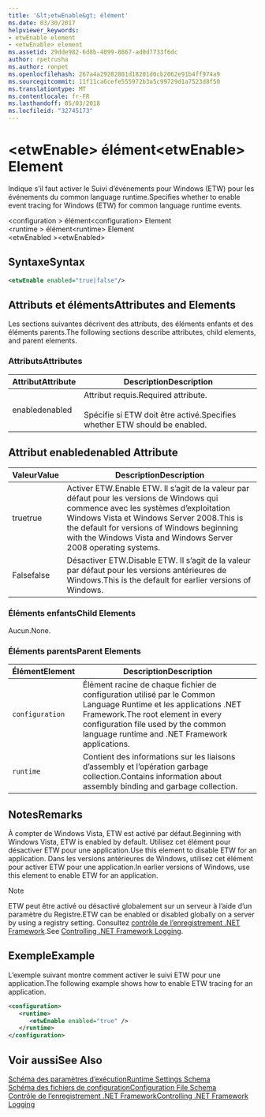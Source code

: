 ```yaml
---
title: '&lt;etwEnable&gt; élément'
ms.date: 03/30/2017
helpviewer_keywords:
- etwEnable element
- <etwEnable> element
ms.assetid: 29dde982-6d8b-4099-8867-ad0d7733f6dc
author: rpetrusha
ms.author: ronpet
ms.openlocfilehash: 267a4a29282881d18201d0cb2062e91b4ff974a9
ms.sourcegitcommit: 11f11ca6cefe555972b3a5c99729d1a7523d8f50
ms.translationtype: MT
ms.contentlocale: fr-FR
ms.lasthandoff: 05/03/2018
ms.locfileid: "32745173"
---
```

# <a name="ltetwenablegt-element"></a><span data-ttu-id="883fd-102">&lt;etwEnable&gt; élément</span><span class="sxs-lookup"><span data-stu-id="883fd-102">&lt;etwEnable&gt; Element</span></span>
<span data-ttu-id="883fd-103">Indique s’il faut activer le Suivi d’événements pour Windows (ETW) pour les événements du common language runtime.</span><span class="sxs-lookup"><span data-stu-id="883fd-103">Specifies whether to enable event tracing for Windows (ETW) for common language runtime events.</span></span>  
  
 <span data-ttu-id="883fd-104">\<configuration > élément</span><span class="sxs-lookup"><span data-stu-id="883fd-104">\<configuration> Element</span></span>  
<span data-ttu-id="883fd-105">\<runtime > élément</span><span class="sxs-lookup"><span data-stu-id="883fd-105">\<runtime> Element</span></span>  
<span data-ttu-id="883fd-106">\<etwEnabled ></span><span class="sxs-lookup"><span data-stu-id="883fd-106">\<etwEnabled></span></span>  
  
## <a name="syntax"></a><span data-ttu-id="883fd-107">Syntaxe</span><span class="sxs-lookup"><span data-stu-id="883fd-107">Syntax</span></span>  
  
```xml  
<etwEnable enabled="true|false"/>  
```  
  
## <a name="attributes-and-elements"></a><span data-ttu-id="883fd-108">Attributs et éléments</span><span class="sxs-lookup"><span data-stu-id="883fd-108">Attributes and Elements</span></span>  
 <span data-ttu-id="883fd-109">Les sections suivantes décrivent des attributs, des éléments enfants et des éléments parents.</span><span class="sxs-lookup"><span data-stu-id="883fd-109">The following sections describe attributes, child elements, and parent elements.</span></span>  
  
### <a name="attributes"></a><span data-ttu-id="883fd-110">Attributs</span><span class="sxs-lookup"><span data-stu-id="883fd-110">Attributes</span></span>  
  
|<span data-ttu-id="883fd-111">Attribut</span><span class="sxs-lookup"><span data-stu-id="883fd-111">Attribute</span></span>|<span data-ttu-id="883fd-112">Description</span><span class="sxs-lookup"><span data-stu-id="883fd-112">Description</span></span>|  
|---------------|-----------------|  
|<span data-ttu-id="883fd-113">enabled</span><span class="sxs-lookup"><span data-stu-id="883fd-113">enabled</span></span>|<span data-ttu-id="883fd-114">Attribut requis.</span><span class="sxs-lookup"><span data-stu-id="883fd-114">Required attribute.</span></span><br /><br /> <span data-ttu-id="883fd-115">Spécifie si ETW doit être activé.</span><span class="sxs-lookup"><span data-stu-id="883fd-115">Specifies whether ETW should be enabled.</span></span>|  
  
## <a name="enabled-attribute"></a><span data-ttu-id="883fd-116">Attribut enabled</span><span class="sxs-lookup"><span data-stu-id="883fd-116">enabled Attribute</span></span>  
  
|<span data-ttu-id="883fd-117">Valeur</span><span class="sxs-lookup"><span data-stu-id="883fd-117">Value</span></span>|<span data-ttu-id="883fd-118">Description</span><span class="sxs-lookup"><span data-stu-id="883fd-118">Description</span></span>|  
|-----------|-----------------|  
|<span data-ttu-id="883fd-119">true</span><span class="sxs-lookup"><span data-stu-id="883fd-119">true</span></span>|<span data-ttu-id="883fd-120">Activer ETW.</span><span class="sxs-lookup"><span data-stu-id="883fd-120">Enable ETW.</span></span> <span data-ttu-id="883fd-121">Il s’agit de la valeur par défaut pour les versions de Windows qui commence avec les systèmes d’exploitation Windows Vista et Windows Server 2008.</span><span class="sxs-lookup"><span data-stu-id="883fd-121">This is the default for versions of Windows beginning with the Windows Vista and Windows Server 2008 operating systems.</span></span>|  
|<span data-ttu-id="883fd-122">False</span><span class="sxs-lookup"><span data-stu-id="883fd-122">false</span></span>|<span data-ttu-id="883fd-123">Désactiver ETW.</span><span class="sxs-lookup"><span data-stu-id="883fd-123">Disable ETW.</span></span> <span data-ttu-id="883fd-124">Il s’agit de la valeur par défaut pour les versions antérieures de Windows.</span><span class="sxs-lookup"><span data-stu-id="883fd-124">This is the default for earlier versions of Windows.</span></span>|  
  
### <a name="child-elements"></a><span data-ttu-id="883fd-125">Éléments enfants</span><span class="sxs-lookup"><span data-stu-id="883fd-125">Child Elements</span></span>  
 <span data-ttu-id="883fd-126">Aucun.</span><span class="sxs-lookup"><span data-stu-id="883fd-126">None.</span></span>  
  
### <a name="parent-elements"></a><span data-ttu-id="883fd-127">Éléments parents</span><span class="sxs-lookup"><span data-stu-id="883fd-127">Parent Elements</span></span>  
  
|<span data-ttu-id="883fd-128">Élément</span><span class="sxs-lookup"><span data-stu-id="883fd-128">Element</span></span>|<span data-ttu-id="883fd-129">Description</span><span class="sxs-lookup"><span data-stu-id="883fd-129">Description</span></span>|  
|-------------|-----------------|  
|`configuration`|<span data-ttu-id="883fd-130">Élément racine de chaque fichier de configuration utilisé par le Common Language Runtime et les applications .NET Framework.</span><span class="sxs-lookup"><span data-stu-id="883fd-130">The root element in every configuration file used by the common language runtime and .NET Framework applications.</span></span>|  
|`runtime`|<span data-ttu-id="883fd-131">Contient des informations sur les liaisons d’assembly et l’opération garbage collection.</span><span class="sxs-lookup"><span data-stu-id="883fd-131">Contains information about assembly binding and garbage collection.</span></span>|  
  
## <a name="remarks"></a><span data-ttu-id="883fd-132">Notes</span><span class="sxs-lookup"><span data-stu-id="883fd-132">Remarks</span></span>  
 <span data-ttu-id="883fd-133">À compter de Windows Vista, ETW est activé par défaut.</span><span class="sxs-lookup"><span data-stu-id="883fd-133">Beginning with Windows Vista, ETW is enabled by default.</span></span> <span data-ttu-id="883fd-134">Utilisez cet élément pour désactiver ETW pour une application.</span><span class="sxs-lookup"><span data-stu-id="883fd-134">Use this element to disable ETW for an application.</span></span> <span data-ttu-id="883fd-135">Dans les versions antérieures de Windows, utilisez cet élément pour activer ETW pour une application.</span><span class="sxs-lookup"><span data-stu-id="883fd-135">In earlier versions of Windows, use this element to enable ETW for an application.</span></span>  
  
> [!NOTE]
>  <span data-ttu-id="883fd-136">ETW peut être activé ou désactivé globalement sur un serveur à l’aide d’un paramètre du Registre.</span><span class="sxs-lookup"><span data-stu-id="883fd-136">ETW can be enabled or disabled globally on a server by using a registry setting.</span></span> <span data-ttu-id="883fd-137">Consultez [contrôle de l’enregistrement .NET Framework](../../../../../docs/framework/performance/controlling-logging.md).</span><span class="sxs-lookup"><span data-stu-id="883fd-137">See [Controlling .NET Framework Logging](../../../../../docs/framework/performance/controlling-logging.md).</span></span>  
  
## <a name="example"></a><span data-ttu-id="883fd-138">Exemple</span><span class="sxs-lookup"><span data-stu-id="883fd-138">Example</span></span>  
 <span data-ttu-id="883fd-139">L’exemple suivant montre comment activer le suivi ETW pour une application.</span><span class="sxs-lookup"><span data-stu-id="883fd-139">The following example shows how to enable ETW tracing for an application.</span></span>  
  
```xml  
<configuration>  
   <runtime>  
      <etwEnable enabled="true" />  
   </runtime>  
</configuration>  
```  
  
## <a name="see-also"></a><span data-ttu-id="883fd-140">Voir aussi</span><span class="sxs-lookup"><span data-stu-id="883fd-140">See Also</span></span>  
 [<span data-ttu-id="883fd-141">Schéma des paramètres d’exécution</span><span class="sxs-lookup"><span data-stu-id="883fd-141">Runtime Settings Schema</span></span>](../../../../../docs/framework/configure-apps/file-schema/runtime/index.md)  
 [<span data-ttu-id="883fd-142">Schéma des fichiers de configuration</span><span class="sxs-lookup"><span data-stu-id="883fd-142">Configuration File Schema</span></span>](../../../../../docs/framework/configure-apps/file-schema/index.md)  
 [<span data-ttu-id="883fd-143">Contrôle de l’enregistrement .NET Framework</span><span class="sxs-lookup"><span data-stu-id="883fd-143">Controlling .NET Framework Logging</span></span>](../../../../../docs/framework/performance/controlling-logging.md)
